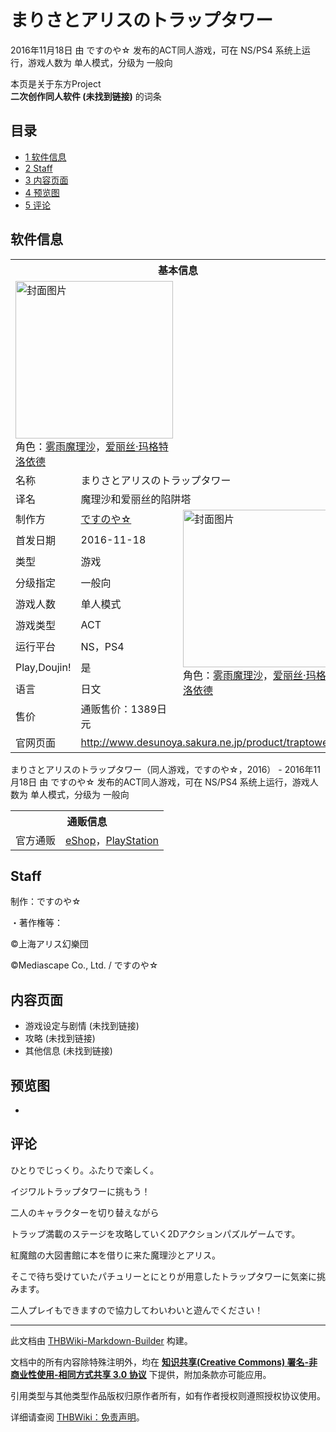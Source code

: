 # まりさとアリスのトラップタワー

<!-- source html: G:\repos\THBWiki-Markdown-Builder\THBWikiMarkdown\Temp\main\8\85\ns0%3A%E3%81%BE%E3%82%8A%E3%81%95%E3%81%A8%E3%82%A2%E3%83%AA%E3%82%B9%E3%81%AE%E3%83%88%E3%83%A9%E3%83%83%E3%83%97%E3%82%BF%E3%83%AF%E3%83%BC.html -->

2016年11月18日 由 ですのや☆  发布的ACT同人游戏，可在 NS/PS4 系统上运行，游戏人数为 单人模式，分级为 一般向

本页是关于东方Project  
 **二次创作同人软件 (未找到链接)** 的词条
## 目录

- [1 软件信息](#软件信息)
- [2 Staff](#Staff)
- [3 内容页面](#内容页面)
- [4 预览图](#预览图)
- [5 评论](#评论)




## 软件信息

<table><tbody><tr><th colspan="3">基本信息</th></tr><tr><td class="cover-artwork-mobile" colspan="2"><a href="./文件-まりさとアリスのトラップタワー封面.jpg.md" class="image" title="封面图片"><img alt="封面图片" src="https://upload.thwiki.cc/thumb/c/c9/%E3%81%BE%E3%82%8A%E3%81%95%E3%81%A8%E3%82%A2%E3%83%AA%E3%82%B9%E3%81%AE%E3%83%88%E3%83%A9%E3%83%83%E3%83%97%E3%82%BF%E3%83%AF%E3%83%BC%E5%B0%81%E9%9D%A2.jpg/252px-%E3%81%BE%E3%82%8A%E3%81%95%E3%81%A8%E3%82%A2%E3%83%AA%E3%82%B9%E3%81%AE%E3%83%88%E3%83%A9%E3%83%83%E3%83%97%E3%82%BF%E3%83%AF%E3%83%BC%E5%B0%81%E9%9D%A2.jpg" decoding="async" loading="lazy" width="252" height="252" srcset="https://upload.thwiki.cc/thumb/c/c9/%E3%81%BE%E3%82%8A%E3%81%95%E3%81%A8%E3%82%A2%E3%83%AA%E3%82%B9%E3%81%AE%E3%83%88%E3%83%A9%E3%83%83%E3%83%97%E3%82%BF%E3%83%AF%E3%83%BC%E5%B0%81%E9%9D%A2.jpg/378px-%E3%81%BE%E3%82%8A%E3%81%95%E3%81%A8%E3%82%A2%E3%83%AA%E3%82%B9%E3%81%AE%E3%83%88%E3%83%A9%E3%83%83%E3%83%97%E3%82%BF%E3%83%AF%E3%83%BC%E5%B0%81%E9%9D%A2.jpg 1.5x, https://upload.thwiki.cc/thumb/c/c9/%E3%81%BE%E3%82%8A%E3%81%95%E3%81%A8%E3%82%A2%E3%83%AA%E3%82%B9%E3%81%AE%E3%83%88%E3%83%A9%E3%83%83%E3%83%97%E3%82%BF%E3%83%AF%E3%83%BC%E5%B0%81%E9%9D%A2.jpg/504px-%E3%81%BE%E3%82%8A%E3%81%95%E3%81%A8%E3%82%A2%E3%83%AA%E3%82%B9%E3%81%AE%E3%83%88%E3%83%A9%E3%83%83%E3%83%97%E3%82%BF%E3%83%AF%E3%83%BC%E5%B0%81%E9%9D%A2.jpg 2x" data-file-width="1024" data-file-height="1024"></a><div class="cover-char">角色：<a href="./雾雨魔理沙.md" title="雾雨魔理沙">雾雨魔理沙</a>，<a href="./爱丽丝·玛格特洛依德.md" title="爱丽丝·玛格特洛依德">爱丽丝·玛格特洛依德</a></div></td>
</tr><tr><td class="label">名称</td><td colspan="2"> まりさとアリスのトラップタワー </td></tr><tr><td class="label">译名</td><td colspan="2"> 魔理沙和爱丽丝的陷阱塔 </td></tr><tr><td class="label">制作方</td><td><a href="./ですのや☆.md" title="ですのや☆">ですのや☆</a></td><td class="cover-artwork" rowspan="9" style="min-width:252px;"><a href="./文件-まりさとアリスのトラップタワー封面.jpg.md" class="image" title="封面图片"><img alt="封面图片" src="https://upload.thwiki.cc/thumb/c/c9/%E3%81%BE%E3%82%8A%E3%81%95%E3%81%A8%E3%82%A2%E3%83%AA%E3%82%B9%E3%81%AE%E3%83%88%E3%83%A9%E3%83%83%E3%83%97%E3%82%BF%E3%83%AF%E3%83%BC%E5%B0%81%E9%9D%A2.jpg/252px-%E3%81%BE%E3%82%8A%E3%81%95%E3%81%A8%E3%82%A2%E3%83%AA%E3%82%B9%E3%81%AE%E3%83%88%E3%83%A9%E3%83%83%E3%83%97%E3%82%BF%E3%83%AF%E3%83%BC%E5%B0%81%E9%9D%A2.jpg" decoding="async" loading="lazy" width="252" height="252" srcset="https://upload.thwiki.cc/thumb/c/c9/%E3%81%BE%E3%82%8A%E3%81%95%E3%81%A8%E3%82%A2%E3%83%AA%E3%82%B9%E3%81%AE%E3%83%88%E3%83%A9%E3%83%83%E3%83%97%E3%82%BF%E3%83%AF%E3%83%BC%E5%B0%81%E9%9D%A2.jpg/378px-%E3%81%BE%E3%82%8A%E3%81%95%E3%81%A8%E3%82%A2%E3%83%AA%E3%82%B9%E3%81%AE%E3%83%88%E3%83%A9%E3%83%83%E3%83%97%E3%82%BF%E3%83%AF%E3%83%BC%E5%B0%81%E9%9D%A2.jpg 1.5x, https://upload.thwiki.cc/thumb/c/c9/%E3%81%BE%E3%82%8A%E3%81%95%E3%81%A8%E3%82%A2%E3%83%AA%E3%82%B9%E3%81%AE%E3%83%88%E3%83%A9%E3%83%83%E3%83%97%E3%82%BF%E3%83%AF%E3%83%BC%E5%B0%81%E9%9D%A2.jpg/504px-%E3%81%BE%E3%82%8A%E3%81%95%E3%81%A8%E3%82%A2%E3%83%AA%E3%82%B9%E3%81%AE%E3%83%88%E3%83%A9%E3%83%83%E3%83%97%E3%82%BF%E3%83%AF%E3%83%BC%E5%B0%81%E9%9D%A2.jpg 2x" data-file-width="1024" data-file-height="1024"></a><div class="cover-char">角色：<a href="./雾雨魔理沙.md" title="雾雨魔理沙">雾雨魔理沙</a>，<a href="./爱丽丝·玛格特洛依德.md" title="爱丽丝·玛格特洛依德">爱丽丝·玛格特洛依德</a></div></td>
</tr><tr><td class="label">首发日期</td><td>2016-11-18</td></tr><tr><td class="label">类型</td><td>游戏</td></tr><tr><td class="label">分级指定</td><td>一般向</td></tr><tr><td class="label">游戏人数</td><td>单人模式</td></tr><tr><td class="label">游戏类型</td><td>ACT</td></tr><tr><td class="label">运行平台</td><td>NS，PS4</td></tr><tr><td class="label">Play,Doujin!</td><td>是</td></tr><tr><td class="label">语言</td><td>日文</td></tr><tr><td class="label">售价</td><td>通贩售价：1389日元</td></tr>
<tr><td class="label">官网页面</td><td colspan="2"><a rel="nofollow" class="external free" href="http://www.desunoya.sakura.ne.jp/product/traptower/">http://www.desunoya.sakura.ne.jp/product/traptower/</a></td></tr></tbody></table>

まりさとアリスのトラップタワー（同人游戏，ですのや☆，2016） - 2016年11月18日 由 ですのや☆  发布的ACT同人游戏，可在 NS/PS4 系统上运行，游戏人数为 单人模式，分级为 一般向

<table><tbody><tr><th colspan="3">通贩信息</th></tr><tr><td class="label">官方通贩</td><td colspan="2"><a rel="nofollow" class="external text" href="https://ec.nintendo.com/JP/ja/titles/70010000021230">eShop</a>，<a rel="nofollow" class="external text" href="https://store.playstation.com/ja-jp/product/JP0704-CUSA05249_00-0000000000000001">PlayStation</a></td></tr></tbody></table>


## Staff

  
制作：ですのや☆  

・著作権等：  

©上海アリス幻樂団  

©Mediascape Co., Ltd. / ですのや☆
  


## 内容页面
- 游戏设定与剧情 (未找到链接)
- 攻略 (未找到链接)
- 其他信息 (未找到链接)

## 预览图
- [](./文件-まりさとアリスのトラップタワー预览图1.jpg.md)

## 评论

  
ひとりでじっくり。ふたりで楽しく。  

イジワルトラップタワーに挑もう！  

二人のキャラクターを切り替えながら  

トラップ満載のステージを攻略していく2Dアクションパズルゲームです。  

  

紅魔館の大図書館に本を借りに来た魔理沙とアリス。  

そこで待ち受けていたパチュリーとにとりが用意したトラップタワーに気楽に挑みます。  

  

二人プレイもできますので協力してわいわいと遊んでください！
  







---

此文档由 [THBWiki-Markdown-Builder](https://github.com/Delsin-Yu/THBWiki-Markdown-Builder) 构建。

文档中的所有内容除特殊注明外，均在 [**知识共享(Creative Commons) 署名-非商业性使用-相同方式共享 3.0 协议**](https://creativecommons.org/licenses/by-sa/3.0/deed.zh-hans) 下提供，附加条款亦可能应用。

引用类型与其他类型作品版权归原作者所有，如有作者授权则遵照授权协议使用。

详细请查阅 [THBWiki：免责声明](https://thbwiki.cc/THBWiki:%E5%85%8D%E8%B4%A3%E5%A3%B0%E6%98%8E)。

